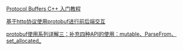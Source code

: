 [Protocol Buffers C++ 入门教程](https://blog.csdn.net/k346k346/article/details/51754431)

[基于http协议使用protobuf进行前后端交互](https://juejin.cn/post/6844903893940305927)

[protobuf使用系列详解三：补充四种API的使用：mutable、ParseFrom、set_allocated_](https://blog.csdn.net/weixin_43679037/article/details/121744886)